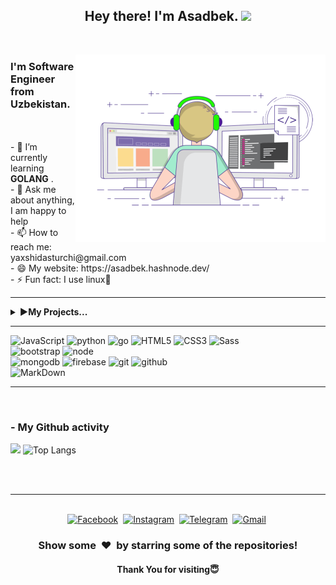 <p>
  <h2 align="center"> Hey there! I'm Asadbek. <img src="https://github.com/souvikguria98/souvikguria98/blob/master/Hi.gif" width="25"></h2>
</p>
<br>
<p>
  <img align="right" alt="GIF" src="https://raw.githubusercontent.com/devSouvik/devSouvik/master/gif3.gif" width="400"/>
</p>

<h3> I'm Software Engineer from Uzbekistan. </h3>
<br>
<br>
- 🔋  I’m currently learning <b>GOLANG</b> .<br>
- 💬 Ask me about anything, I am happy to help<br>
- 📫 How to reach me: yaxshidasturchi@gmail.com<br>
- 😄 My website: https://asadbek.hashnode.dev/<br>
- ⚡ Fun fact: I use linux🐧

<hr>

<details><summary><strong>▶️My Projects...</strong></summary><p>
  <br>
  <a href="https://github.com/asadbekdev/InstagramBot">🤖 INSTAGRAM BOT</a>
<br>
  <a href="https://github.com/asadbekdev/ImkonEdu.uz">📰 NEWS SITE</a>
<br>
  <a href="https://github.com/asadbekdev?tab=repositories">👀 SEE MORE...</a>
  </p></details>
<hr>
<!-- <details><summary>▶️<strong>Languages and Tools... </strong></summary> -->
<p align="center">
  
 
![JavaScript](https://img.shields.io/badge/-JavaScript-grey?style=for-the-badge&logo=javascript&logoColor=white&labelColor=8E2DE2)
![python](https://img.shields.io/badge/-python-grey?style=for-the-badge&logo=python&logoColor=white&labelColor=8E2DE2)
![go](https://img.shields.io/badge/-go-grey?style=for-the-badge&logo=go&logoColor=white&labelColor=8E2DE2)
![HTML5](https://img.shields.io/badge/html%205-grey?style=for-the-badge&logo=html5&logoColor=white&labelColor=8E2DE2)
![CSS3](https://img.shields.io/badge/css%203-grey?style=for-the-badge&logo=css3&logoColor=white&labelColor=8E2DE2)
![Sass](https://img.shields.io/badge/sass-grey?style=for-the-badge&logo=sass&logoColor=white&labelColor=8E2DE2)
<br>
![bootstrap](https://img.shields.io/badge/-bootstrap-grey?style=for-the-badge&logo=bootstrap&logoColor=white&labelColor=8E2DE2)
![node](https://img.shields.io/badge/-node-grey?style=for-the-badge&logo=node.js&logoColor=white&labelColor=8E2DE2)
<br>
![mongodb](https://img.shields.io/badge/-mongodb-grey?style=for-the-badge&logo=mongodb&logoColor=white&labelColor=8E2DE2)
![firebase](https://img.shields.io/badge/-firebase-grey?style=for-the-badge&logo=firebase&logoColor=white&labelColor=8E2DE2)
![git](https://img.shields.io/badge/-git-grey?style=for-the-badge&logo=git&logoColor=white&labelColor=8E2DE2)
![github](https://img.shields.io/badge/-github-grey?style=for-the-badge&logo=github&logoColor=white&labelColor=8E2DE2)
<br>
![MarkDown](https://img.shields.io/badge/-Markdown-grey?style=for-the-badge&logo=Markdown&logoColor=white&labelColor=8E2DE2)
</p>
<hr>
<br>
<h3> - My Github activity </h3>

<p>
  
<img src="https://github-readme-stats.vercel.app/api?username=asadbekdev&show_icons=true&theme=radical&title_color=8E2DE2&text_color=fff&icon_color=8E2DE2" width="500px">      ![Top Langs](https://github-readme-stats.vercel.app/api/top-langs/?username=asadbekdev&theme=radical&title_color=8E2DE2&text_color=fff)
</p>

<br>

<br>
<hr>
<p align="center">
<br>
<a href="https:/www.facebook.com/asadbek.noyibjonov/"><img src="https://img.shields.io/badge/facebook-%231877F2.svg?&style=for-the-badge&logo=facebook&logoColor=white" alt="Facebook" /></a>&nbsp;
<a href="https://instagram.com/asadbeknoyibjonov"><img src="https://img.shields.io/badge/instagram-%23E4405F.svg?&style=for-the-badge&logo=instagram&logoColor=white" alt="Instagram" /></a>&nbsp;
<a href="https://t.me/adevpro"><img src="https://img.shields.io/badge/telegram-0088cc.svg?&style=for-the-badge&logo=telegram&logoColor=white" alt="Telegram" /></a>&nbsp;
<a href="mailto:yaxshidasturchi@gmail.com?subject=Hi%20Asadbek"><img src="https://img.shields.io/badge/gmail-%23c34836.svg?&style=for-the-badge&logo=gmail&logoColor=white" alt="Gmail"/></a>&nbsp;
<!--<a href="https://kkvanonymous.github.io/"><img alt="Website" src="https://img.shields.io/website?style=for-the-badge&up_message=portfolio&url=https%3A%2F%2Fkkvanonymous.github.io%2F"></a>-->
</p>
<div align="center">
<h3 align="center">Show some &nbsp;❤️&nbsp; by starring some of the repositories!</h3>

#### Thank You for visiting😇
